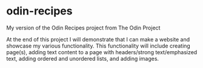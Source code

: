 # odin-recipes
My version of the Odin Recipes project from The Odin Project

At the end of this project I will demonstrate that I can make a website and showcase my various functionality.
This functionality will include creating page(s), adding text content to a page with headers/strong text/emphasized text, adding ordered and unordered lists, and adding images.
